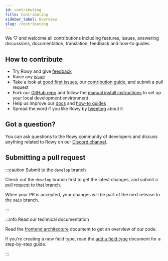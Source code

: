 ```yaml
---
id: contributing
title: Contributing
sidebar_label: Overview
slug: /contributing
---
```


We ♡ and welcome all contributions including features, issues, answering
discussions, documentation, translation, feedback and how-to guides.

## How to contribute

- Try Rowy and give [feedback](mailto:feedback@rowy.io)
- Raise any [issue](https://github.com/rowyio/rowy/issues)
- Take a look at [good first issues](https://github.com/rowyio/rowy/projects/3),
  our
  [contribution guide](https://github.com/rowyio/rowy/blob/main/CONTRIBUTING.md),
  and submit a pull request
- Fork our [GitHub repo](https://github.com/rowyio/rowy) and follow the
  [manual install instructions](../setup/install.md#option-2-manual-install) to
  set up your local development environment
- Help us improve our [docs](https://github.com/rowyio/rowy/docs) and
  [how-to guides](https://docs.rowy.io/how-to/create-table)
- Spread the word if you like Rowy by [tweeting](https://ctt.ac/M00va) about it

## Got a question?

You can ask questions to the Rowy community of developers and discuss anything
related to Rowy on our [Discord channel](https://discord.com/invite/B8yAD5PDX4).

## Submitting a pull request

:::caution Submit to the `develop` branch

Check out the `develop` branch first to get the latest changes, and submit a pull request to that branch.

When your PR is accepted, your changes will be part of the next release to the
`main` branch.

:::

:::info Read our technical documentation

Read the [frontend architecture](./frontend-architecture.mdx) document to get an
overview of our code.

If you’re creating a new field type, read the
[add a field type](./add-a-field-type.mdx) document for a step-by-step guide.

:::

